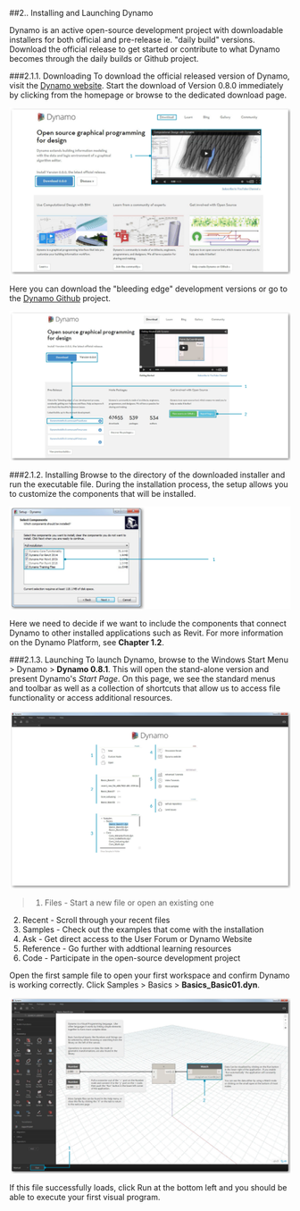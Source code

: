 ##2.. Installing and Launching Dynamo

Dynamo is an active open-source development project with downloadable installers for both official and pre-release ie. "daily build" versions. Download the official release to get started or contribute to what Dynamo becomes through the daily builds or Github project.

###2.1.1. Downloading
To download the official released version of Dynamo, visit the [Dynamo website](http://dynamobim.com/). Start the download of Version 0.8.0 immediately by clicking from the homepage or browse to the dedicated download page.

![NEEDS UPDATE - website homepage](images/2-1/01-DynamoHomepage.png)

Here you can download the "bleeding edge" development versions or go to the [Dynamo Github](https://github.com/DynamoDS/Dynamo) project.

![website downloads page](images/2-1/02-DynamoDownload.png)

###2.1.2. Installing
Browse to the directory of the downloaded installer and run the executable file. During the installation process, the setup allows you to customize the components that will be installed.

![Setup Window](images/2-1/03-InstallSetup.png)

Here we need to decide if we want to include the components that connect Dynamo to other installed applications such as Revit. For more information on the Dynamo Platform, see **Chapter 1.2**.

###2.1.3. Launching
To launch Dynamo, browse to the Windows Start Menu > Dynamo > **Dynamo 0.8.1**. This will open the stand-alone version and present Dynamo's *Start Page*. On this page, we see the standard menus and toolbar as well as a collection of shortcuts that allow us to access file functionality or access additional resources.

![NEEDS UPDATE - labels Dynamo start page](images/2-1/04-DynamoStartpage.png)

>1. Files - Start a new file or open an existing one
2. Recent - Scroll through your recent files
3. Samples - Check out the examples that come with the installation
4. Ask - Get direct access to the User Forum or Dynamo Website
5. Reference - Go further with addtional learning resources
6. Code - Participate in the open-source development project

Open the first sample file to open your first workspace and confirm Dynamo is working correctly. Click Samples > Basics > **Basics_Basic01.dyn**.

![NEEDS UPDATE - drop shadow - Basics_Basic01](images/2-1/05-Basics_Basic01.png)

If this file successfully loads, click Run at the bottom left and you should be able to execute your first visual program.
